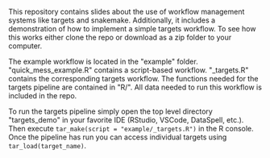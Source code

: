 This repository contains slides about the use of workflow management systems like targets and snakemake. Additionally, it includes a demonstration of how to implement a simple targets workflow. 
To see how this works either clone the repo or download as a zip folder to your computer. 

The example workflow is located in the "example" folder. "quick_mess_example.R" contains a script-based workflow. "_targets.R" contains the corresponding targets workflow. The functions needed for the targets pipeline are contained in "R/".
All data needed to run this workflow is included in the repo. 

To run the targets pipeline simply open the top level directory "targets_demo" in your favorite IDE (RStudio, VSCode, DataSpell, etc.). Then execute `tar_make(script = "example/_targets.R")` in the R console. 
Once the pipeline has run you can access individual targets using `tar_load(target_name)`. 
